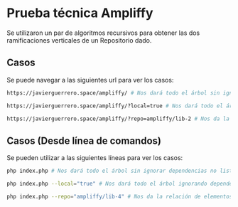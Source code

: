 # Prueba técnica Ampliffy

Se utilizaron un par de algoritmos recursivos para obtener las dos ramificaciones verticales de un Repositorio dado.

## Casos

Se puede navegar a las siguientes url para ver los casos:

```bash
https://javierguerrero.space/ampliffy/ # Nos dará todo el árbol sin ignorar dependencias no listadas

https://javierguerrero.space/ampliffy/?local=true # Nos dará todo el árbol ignorando dependencias no listadas

https://javierguerrero.space/ampliffy/?repo=ampliffy/lib-2 # Nos da la relación de elementos padre a la que pertenece
```

## Casos (Desde línea de comandos)

Se pueden utilizar a las siguientes líneas para ver los casos:

```bash
php index.php # Nos dará todo el árbol sin ignorar dependencias no listadas

php index.php --local="true" # Nos dará todo el árbol ignorando dependencias no listadas

php index.php --repo="ampliffy/lib-4" # Nos da la relación de elementos padre a la que pertenece
```